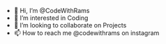 - 👋 Hi, I’m @CodeWithRams
- 👀 I’m interested in Coding
- 💞️ I’m looking to collaborate on Projects
- 📫 How to reach me @codewithrams on instagram

<!---
CodeWithRams/CodeWithRams is a ✨ special ✨ repository because its `README.md` (this file) appears on your GitHub profile.
You can click the Preview link to take a look at your changes.
--->

